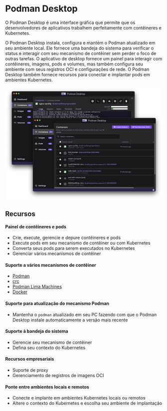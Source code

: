 # Podman Desktop

O Podman Desktop é uma interface gráfica que permite que os desenvolvedores de aplicativos trabalhem perfeitamente com contêineres e Kubernetes.

O Podman Desktop instala, configura e mantém o Podman atualizado em seu ambiente local. Ele fornece uma bandeja do sistema para verificar o status e interagir com seu mecanismo de contêiner sem perder o foco de outras tarefas. O aplicativo de desktop fornece um painel para interagir com contêineres, imagens, pods e volumes, mas também configura seu ambiente com seus registros OCI e configurações de rede. O Podman Desktop também fornece recursos para conectar e implantar pods em ambientes Kubernetes.

![](images/manage-containers.png)


##  Recursos

####  Painel de contêineres e pods
* Crie, execute, gerencie e depure contêineres e pods
* Execute pods em seu mecanismo de contêiner ou com Kubernetes
* Converta seus pods para serem executados no Kubernetes
* Gerenciar vários mecanismos de contêiner

####  Suporte a vários mecanismos de contêiner
* [ Podman ](https://github.com/containers/podman)
* [ crc ](https://github.com/code-ready/crc)
* [ Podman Lima Machines ](https://github.com/lima-vm/lima)
* [ Docker ](https://github.com/moby/moby)

####  Suporte para atualização do mecanismo Podman
* Mantenha o `podman` atualizado em seu PC fazendo com que o Podman Desktop instale automaticamente a versão mais recente

####  Suporte à bandeja do sistema
* Gerencie seu mecanismo de contêiner
* Defina seu contexto do Kubernetes

#### Recursos  empresariais
* Suporte de proxy
* Gerenciamento de registros de imagens OCI

####  Ponte entre ambientes locais e remotos
* Conecte e implante em ambientes Kubernetes locais ou remotos
* Altere o contexto do Kubernetes e escolha seu ambiente de implantação

